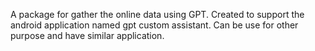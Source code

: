 A package for gather the online data using GPT.
Created to support the android application named gpt custom assistant.
Can be use for other purpose and have similar application.
